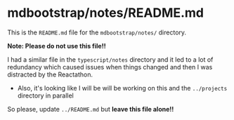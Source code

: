 
# mdbootstrap/notes/README.md

This is the `README.md` file for the `mdbootstrap/notes/` directory.

**Note: Please do not use this file!!**

I had a similar file in the `typescript/notes` directory and it led to a lot of redundancy
which caused issues when things changed and then I was distracted by the Reactathon.

- Also, it's looking like I will be will be working on this and the `../projects` directory in parallel

So please, update `../README.md` but **leave this file alone!!**

